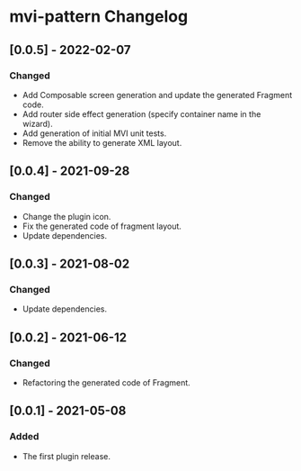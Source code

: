 <!-- Keep a Changelog guide -> https://keepachangelog.com -->

# mvi-pattern Changelog

## [0.0.5] - 2022-02-07
### Changed
- Add Composable screen generation and update the generated Fragment code.
- Add router side effect generation (specify container name in the wizard).
- Add generation of initial MVI unit tests.
- Remove the ability to generate XML layout.

## [0.0.4] - 2021-09-28
### Changed
- Change the plugin icon.
- Fix the generated code of fragment layout.
- Update dependencies.

## [0.0.3] - 2021-08-02
### Changed
- Update dependencies.

## [0.0.2] - 2021-06-12
### Changed
- Refactoring the generated code of Fragment.

## [0.0.1] - 2021-05-08
### Added
- The first plugin release.
